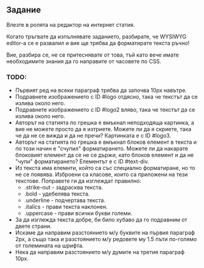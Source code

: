 ## Задание

Влезте в ролята на редактор на интернет статия.

Когато тръгвате да изпълнявате заданието, разбирате, че WYSIWYG editor-а се е развалил и вие ще трябва да форматирате текста ръчно!

Вие, разбира се, не се притеснявате от това, тъй като вече имате необходимите знания да го направите от часовете по CSS.

### TODO:
- Първият ред на всеки параграф трябва да започва 10px навътре.
- Подравнете изображението с ID #logo отдясно, така че текстът да се излива около него.
- Подравнете изображението с ID #logo2 вляво, така че текстът да се излива около него.
- Авторът на статията по грешка е вмъкнал неподходяща картинка, а вие не можете просто да я изтриете. 
Mожете ли да я скриете, така че да не се вижда и да не пречи? Картинката е с ID #logo3.
- Авторът на статията по грешка е вмъкнал блоков елемент в текста и по този начин е "счупил" форматирането. 
Можете ли да накарате блоковият елемент да се не се държи, като блоков елемент и да не "чупи" форматирането? 
Елементът е с ID #text-div.
- Из текста има елемнти, който са със специално форматиране, но то не се появява. 
Изброени са класове, които са приложени на тези текстове. Поправете ги да изглеждат правилно:
    - .strike-out - задрасква текста.
    - .bold - удебелява текста.
    - .underline - подчертава текста.
    - .italics - прави текста наклонен.
    - .uppercase - прави всички букви големи.
- За да изглежда текста добре, би било хубаво да го подравним от двете страни.
- Искаме да направим разстоянието м/у буквите на първия параграф 2px, а също така и разстоянието 
м/у редовете му 1.5 пъти по-голямо от големината на шрифта.
- Нека да направим разстоянието м/у думите на третия параграф 10px.
